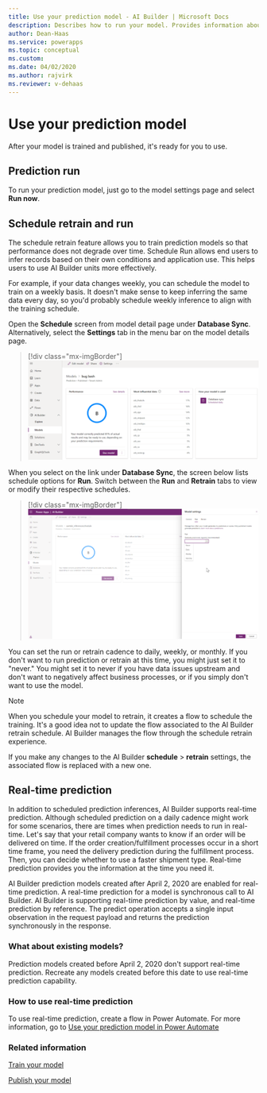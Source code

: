 ```yaml
---
title: Use your prediction model - AI Builder | Microsoft Docs
description: Describes how to run your model. Provides information about the schedule feature, which allows you to automatically retrain and run your prediction model at the cadence you choose. 
author: Dean-Haas
ms.service: powerapps
ms.topic: conceptual
ms.custom: 
ms.date: 04/02/2020
ms.author: rajvirk
ms.reviewer: v-dehaas
---
```


# Use your prediction model

After your model is trained and published, it's ready for you to use. 

## Prediction run

To run your prediction model, just go to the model settings page and select **Run now**.

## Schedule retrain and run

The schedule retrain feature allows you to train prediction models so that performance does not degrade over time. Schedule Run allows end users to infer records based on their own conditions and application use. This helps users to use AI Builder units more effectively.

For example, if your data changes weekly, you can schedule the model to train on a weekly basis. It doesn't make sense to keep inferring the same data every day, so you'd probably schedule weekly inference to align with the training schedule.

Open the **Schedule** screen from model detail page under **Database Sync**. Alternatively, select the **Settings** tab in the menu bar on the model details page.

> [!div class="mx-imgBorder"]
> ![Schedule screen](media/schedule-screen.png "Schedule screen")

When you select on the link under **Database Sync**, the screen below lists schedule options for **Run**. Switch between the **Run** and **Retrain** tabs to view or modify their respective schedules.

> [!div class="mx-imgBorder"]
> ![elect schedule cadence](media/schedule-cadence.png "Select schedule cadence")

You can set the run or retrain cadence to daily, weekly, or monthly. If you don't want to run prediction or retrain at this time, you might just set it to "never." You might set it to never if you have data issues upstream and don't want to negatively affect<!--Via Writing Style Guide.--> business processes, or if you simply<!--Suggested.--> don't want to use the model.

> [!NOTE]  
> When you schedule your model to retrain, it creates a flow to schedule the training. It's a good idea not to update the flow associated to the AI Builder retrain schedule. AI Builder manages the flow through the schedule retrain experience.

If you make any changes to the AI Builder **schedule** > **retrain** settings, the associated flow is replaced with a new one.

## Real-time prediction

In addition to scheduled prediction inferences, AI Builder supports real-time prediction. Although scheduled prediction on a daily cadence might work for some scenarios, there are times when prediction needs to run in real-time. Let's say that your retail company wants to know if an order will be delivered on time. If the order creation/fulfillment processes occur in a short time frame, you need the delivery prediction during the fulfillment process. Then, you can decide whether to use a faster shipment type. Real-time prediction provides you the information at the time you need it.

AI Builder prediction models created after April 2, 2020 are enabled for real-time prediction. A real-time prediction for a model is synchronous call to AI Builder. AI Builder is supporting real-time prediction by value, and real-time prediction by reference. The predict operation accepts a single input observation in the request payload and returns the prediction synchronously in the response.

### What about existing models?

Prediction models created before April 2, 2020 don't support real-time prediction. Recreate any models created before this date to use real-time prediction capability.

### How to use real-time prediction

To use real-time prediction, create a flow in Power Automate. For more information, go to [Use your prediction model in Power Automate](prediction-pwr-automate.md)

### Related information

[Train your model](train-model.md)

[Publish your model](publish-model.md)
